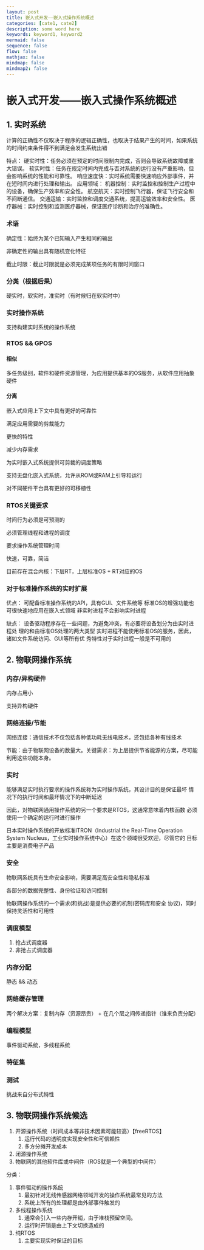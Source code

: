 ```yaml
---
layout: post
title: 嵌入式开发——嵌入式操作系统概述
categories: [cate1, cate2]
description: some word here
keywords: keyword1, keyword2
mermaid: false
sequence: false
flow: false
mathjax: false
mindmap: false
mindmap2: false
---
```


# 嵌入式开发——嵌入式操作系统概述

## 1. 实时系统

计算的正确性不仅取决于程序的逻辑正确性，也取决于结果产生的时间，如果系统的时间约束条件得不到满足会发生系统出错

特点：
硬实时性：任务必须在预定的时间限制内完成，否则会导致系统故障或重大错误。
软实时性：任务在规定时间内完成与否对系统的运行没有严重影响，但会影响系统的性能和可靠性。
响应速度快：实时系统需要快速响应外部事件，并在短时间内进行处理和输出。
应用领域：
机器控制：实时监控和控制生产过程中的设备，确保生产效率和安全性。
航空航天：实时控制飞行器，保证飞行安全和不间断通信。
交通运输：实时监控和调度交通系统，提高运输效率和安全性。
医疗器械：实时控制和监测医疗器械，保证医疗诊断和治疗的准确性。

### 术语

确定性：始终为某个已知输入产生相同的输出

非确定性的输出具有随机变化特征

截止时限：截止时限就是必须完成某项任务的有限时间窗口

### 分类（根据后果）

硬实时，软实时，准实时（有时候归在软实时中）

### 实时操作系统

支持构建实时系统的操作系统

### RTOS && GPOS

#### 相似

多任务级别，软件和硬件资源管理，为应用提供基本的OS服务，从软件应用抽象硬件

#### 分离

嵌入式应用上下文中具有更好的可靠性 

满足应用需要的剪裁能力 

更快的特性 

减少内存需求 

为实时嵌入式系统提供可剪裁的调度策略 

支持无盘化嵌入式系统，允许从ROM或RAM上引导和运行 

对不同硬件平台具有更好的可移植性

### RTOS关键要求

时间行为必须是可预测的

必须管理线程和进程的调度

要求操作系统管理时间

快速，可靠，简洁

目前存在混合内核：下层RT，上层标准OS + RT对应的OS

### 对于标准操作系统的实时扩展

优点： 可配备标准操作系统的API，具有GUI、文件系统等 标准OS的增强功能也可很快速地应用在嵌入式领域 非实时进程不会影响实时进程 

缺点： 设备驱动程序存在一些问题，为避免冲突，有必要将设备划分为由实时进程处 理的和由标准OS处理的两大类型 实时进程不能使用标准OS的服务，因此，诸如文件系统访问、GUI等所有优 秀特性对于实时进程一般是不可用的

## 2. 物联网操作系统

### 内存/异构硬件

内存占用小

支持异构硬件

### 网络连接/节能

网络连接：通信技术不仅包括各种低功耗无线电技术，还包括各种有线技术

节能：由于物联网设备的数量大。关键需求：为上层提供节省能源的方案，尽可能利用这些功能本身。

### 实时

能够满足实时执行要求的操作系统称为实时操作系统，其设计目的是保证最坏 情况下的执行时间和最坏情况下的中断延迟

因此，对物联网通用操作系统的另一个要求是RTOS，这通常意味着内核函数 必须使用一个确定的运行时进行操作

日本实时操作系统的开放标准ITRON（Industrial the Real-Time Operation System Nucleus，工业实时操作系统中心）在这个领域很受欢迎，尽管它的 目标主要是消费电子产品

### 安全

物联网系统具有生命安全影响，需要满足高安全性和隐私标准

各部分的数据完整性、身份验证和访问控制

物联网操作系统的一个需求(和挑战)是提供必要的机制(密码库和安全 协议)，同时保持灵活性和可用性

### 调度模型

1. 抢占式调度器
2. 非抢占式调度器

### 内存分配

静态 && 动态

### 网络缓存管理

两个解决方案：复制内存（资源昂贵） + 在几个层之间传递指针（谁来负责分配）

### 编程模型

事件驱动系统，多线程系统

### 特征集



### 测试

挑战来自分布式特性

## 3. 物联网操作系统候选

1. 开源操作系统（时间成本等非技术因素可能较高）【freeRTOS】
   1. 运行代码的透明度实现安全性和可信赖性
   2. 多方分摊开发成本
2. 闭源操作系统
3. 物联网的其他软件库或中间件（ROS就是一个典型的中间件）

分类：

1. 事件驱动的操作系统
   1. 最初针对无线传感器网络领域开发的操作系统最常见的方法
   2. 系统上所有的处理都是由外部事件触发的
2. 多线程操作系统
   1. 通常会引入一些内存开销，由于堆栈预留空间。
   2. 运行时开销是由上下文切换造成的
3. 纯RTOS
   1. 主要实现实时保证的目标



